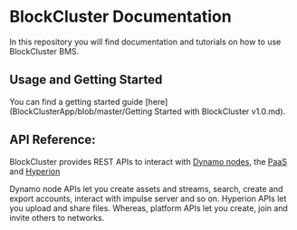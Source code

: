 # BlockCluster Documentation
In this repository you will find documentation and tutorials on how to use BlockCluster BMS.

## Usage and Getting Started
You can find a getting started guide [here] (BlockClusterApp/blob/master/Getting Started with BlockCluster v1.0.md).

## API Reference:

BlockCluster provides REST APIs to interact with [Dynamo nodes](https://node.api.blockcluster.io), the [PaaS](https://platform.api.blockcluster.io) and [Hyperion](https://hyperion.api.blockcluster.io)

Dynamo node APIs let you create assets and streams, search, create and export accounts, interact with impulse server and so on. Hyperion APIs let you upload and share files. Whereas, platform APIs let you create, join and invite others to networks.

